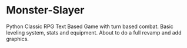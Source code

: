 # Monster-Slayer
Python Classic RPG
Text Based Game with turn based combat. Basic leveling system, stats and equipment.
About to do a full revamp and add graphics.

